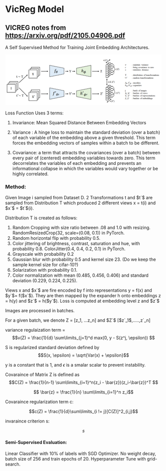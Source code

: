 # VicReg Model

## VICREG notes from https://arxiv.org/pdf/2105.04906.pdf

A Self Supervised Method for Training Joint Embedding Architectures.

![VICREG DIAGRAM](images/VICREG_EMBEDDING_DIAGRAM.png)

Loss Function Uses 3 terms:

1. Invariance: Mean Squared Distance Between Embedding Vectors

2. Variance : A hinge loss to maintain the standard deviation (over a batch) of each variable of the embedding above a given threshold. This term forces the embedding vectors of samples
within a batch to be different.

3. Covariance: a term that attracts the covariances (over a batch) between every pair of
(centered) embedding variables towards zero. This term decorrelates the variables of each
embedding and prevents an informational collapse in which the variables would vary
together or be highly correlated.

### Method:

Given Image i sampled from Dataset D. 2 Transformations t and $t`$ are sampled from Distribution T which produced 2 different views x = t(i) and $x`$ = $t`$(i).

Distribution T is created as follows:

1. Random Cropping with size ratio between .08 and 1.0 with resizing. RandomResizedCrop(32, scale=(0.08, 0.1)) in PyTorch.
2. Random horizontal flip with probability 0.5.
3. Color jittering of brightness, contrast, saturation and hue, with probability 0.8.
ColorJitter(0.4, 0.4, 0.2, 0.1) in PyTorch.
4. Grayscale with probability 0.2
5. Gaussian blur with probability 0.5 and kernel size 23. (Do we keep the sample kernel size for cifar-10?)
6. Solarization with probability 0.1.
7. Color normalization with mean (0.485, 0.456, 0.406) and standard deviation (0.229, 0.224,
0.225).

Views x and $x`$ are fire encoded by f into representations y = f(x) and $y`$= f($x`$). They are then mapped by the expander h onto embeddings z = h(y) and $z`$ = h($y`$). Loss is computed at embedding level z and $z`$

Images are processed in batches.

For a given batch, we denote Z = [z_1, ...z_n] and $Z`$ [$z`_1$,.....,z`_n]

variance regulaization term = $$v(Z) = \frac{1}{d} \sum\limits_{j=1}^d max(0, y - S(z^j, \epsilon)) $$ 

S is regularized standard deviation defined by $$S(x, \epsilon) = \sqrt{Var(x) + \epsilon}$$

y is a constant that is 1, and $\epsilon$ is a smalar scalar to prevent instability.

Covaraince of Matrix Z is defined as $$C(Z)  = \frac{1}{n-1} \sum\limits_{i=1}^n(z_i - \bar{z})(z_i-\bar{z})^T $$

$$ \bar{z} = \frac{1}{n} \sum\limits_{i=1}^n z_i$$

Covaraince regularization term c: 

$$c(Z) = \frac{1}{d}\sum\limits_{i != j}[C(Z)]^2_{i,j}$$

invaraince criterion s:

$$ s $$
#### Semi-Supervised Evaluation:

Linear Classifier with 10% of labels with SGD Optimizer. No weight decay, batch size of 256 and train epochs of 20. Hyperparameter Tune with grid-search. 
